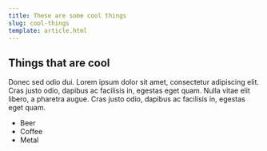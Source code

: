 ```yaml
---
title: These are some cool things
slug: cool-things
template: article.html
---
```


## Things that are cool

Donec sed odio dui. Lorem ipsum dolor sit amet, consectetur adipiscing elit. Cras justo odio, dapibus ac facilisis in, egestas eget quam. Nulla vitae elit libero, a pharetra augue. Cras justo odio, dapibus ac facilisis in, egestas eget quam.

- Beer
- Coffee
- Metal
